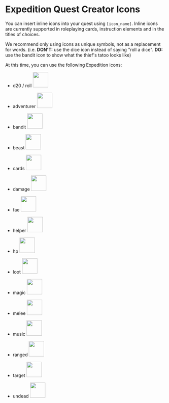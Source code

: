 # Expedition Quest Creator Icons

You can insert inline icons into your quest using `[icon_name]`. Inline icons are currently supported in roleplaying cards, instruction elements and in the titles of choices.

We recommend only using icons as unique symbols, not as a replacement for words. (i.e. **DON'T:** use the dice icon instead of saying "roll a dice". **DO:** use the bandit icon to show what the thief's tatoo looks like)

At this time, you can use the following Expedition icons:

* d20 / roll <img src="https://cdn.rawgit.com/Fabricate-IO/expedition-app/master/app/images/d20_small.svg" width="48" height="48"/>

* adventurer <img src="https://cdn.rawgit.com/Fabricate-IO/expedition-app/master/app/images/adventurer_small.svg" width="48" height="48"/>

* bandit <img src="https://cdn.rawgit.com/Fabricate-IO/expedition-app/master/app/images/bandit_small.svg" width="48" height="48"/>

* beast <img src="https://cdn.rawgit.com/Fabricate-IO/expedition-app/master/app/images/beast_small.svg" width="48" height="48"/>

* cards <img src="https://cdn.rawgit.com/Fabricate-IO/expedition-app/master/app/images/cards_small.svg" width="48" height="48"/>

* damage <img src="https://cdn.rawgit.com/Fabricate-IO/expedition-app/master/app/images/damage_small.svg" width="48" height="48"/>

* fae <img src="https://cdn.rawgit.com/Fabricate-IO/expedition-app/master/app/images/fae_small.svg" width="48" height="48"/>

* helper <img src="https://cdn.rawgit.com/Fabricate-IO/expedition-app/master/app/images/helper_small.svg" width="48" height="48"/>

* hp <img src="https://cdn.rawgit.com/Fabricate-IO/expedition-app/master/app/images/hp_small.svg" width="48" height="48"/>

* loot <img src="https://cdn.rawgit.com/Fabricate-IO/expedition-app/master/app/images/loot_small.svg" width="48" height="48"/>

* magic <img src="https://cdn.rawgit.com/Fabricate-IO/expedition-app/master/app/images/magic_small.svg" width="48" height="48"/>

* melee <img src="https://cdn.rawgit.com/Fabricate-IO/expedition-app/master/app/images/melee_small.svg" width="48" height="48"/>

* music <img src="https://cdn.rawgit.com/Fabricate-IO/expedition-app/master/app/images/music_small.svg" width="48" height="48"/>

* ranged <img src="https://cdn.rawgit.com/Fabricate-IO/expedition-app/master/app/images/ranged_small.svg" width="48" height="48"/>

* target <img src="https://cdn.rawgit.com/Fabricate-IO/expedition-app/master/app/images/target_small.svg" width="48" height="48"/>

* undead <img src="https://cdn.rawgit.com/Fabricate-IO/expedition-app/master/app/images/undead_small.svg" width="48" height="48"/>
